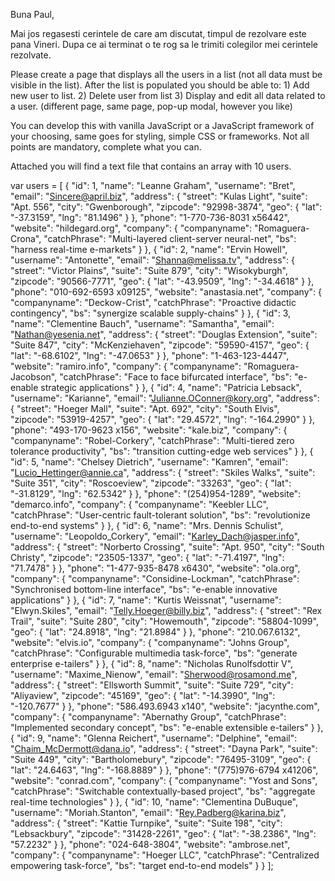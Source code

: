 Buna Paul, 

Mai jos regasesti cerintele de care am discutat, timpul de rezolvare este pana Vineri. 
Dupa ce ai terminat o te rog sa le trimiti colegilor mei cerintele rezolvate. 

Please create a page that displays all the users in a list 
(not all data must be visible in the list). After the list is populated you 
should be able to: 
        1) Add new user to list. 
        2) Delete user from list 
        3) Display and edit all data related to a user. 
        (different page, same page, pop-up modal, however you like) 

You can develop this with vanilla JavaScript or a JavaScript framework 
of your choosing, same goes for styling, simple CSS or frameworks. 
Not all points are mandatory, complete what you can. 

Attached you will find a text file that contains an array with 10 users. 

 var users = [
         {
           "id": 1,
           "name": "Leanne Graham",
           "username": "Bret",
           "email": "Sincere@april.biz",
           "address": {
                "street": "Kulas Light",
                "suite": "Apt. 556",
                "city": "Gwenborough",
                "zipcode": "92998-3874",
                "geo": {
                  "lat": "-37.3159",
                  "lng": "81.1496"
                }
            },
           "phone": "1-770-736-8031 x56442",
           "website": "hildegard.org",
           "company": {
               "companyname": "Romaguera-Crona",
               "catchPhrase": "Multi-layered client-server neural-net",
               "bs": "harness real-time e-markets"
            }
         },
         {
            "id": 2,
            "name": "Ervin Howell",
            "username": "Antonette",
            "email": "Shanna@melissa.tv",
            "address": {
              "street": "Victor Plains",
              "suite": "Suite 879",
              "city": "Wisokyburgh",
              "zipcode": "90566-7771",
              "geo": {
                 "lat": "-43.9509",
                 "lng": "-34.4618"
               }
             },
            "phone": "010-692-6593 x09125",
            "website": "anastasia.net",
            "company": {
               "companyname": "Deckow-Crist",
               "catchPhrase": "Proactive didactic contingency",
               "bs": "synergize scalable supply-chains"
             }
         },
         {
            "id": 3,
            "name": "Clementine Bauch",
            "username": "Samantha",
            "email": "Nathan@yesenia.net",
            "address": {
              "street": "Douglas Extension",
              "suite": "Suite 847",
              "city": "McKenziehaven",
              "zipcode": "59590-4157",
              "geo": {
                "lat": "-68.6102",
                "lng": "-47.0653"
              }
            },
            "phone": "1-463-123-4447",
            "website": "ramiro.info",
            "company": {
              "companyname": "Romaguera-Jacobson",
              "catchPhrase": "Face to face bifurcated interface",
              "bs": "e-enable strategic applications"
            }
          },
          {
            "id": 4,
            "name": "Patricia Lebsack",
            "username": "Karianne",
            "email": "Julianne.OConner@kory.org",
            "address": {
              "street": "Hoeger Mall",
              "suite": "Apt. 692",
              "city": "South Elvis",
              "zipcode": "53919-4257",
              "geo": {
                "lat": "29.4572",
                "lng": "-164.2990"
              }
            },
            "phone": "493-170-9623 x156",
            "website": "kale.biz",
            "company": {
              "companyname": "Robel-Corkery",
              "catchPhrase": "Multi-tiered zero tolerance productivity",
              "bs": "transition cutting-edge web services"
            }
          },
          {
            "id": 5,
            "name": "Chelsey Dietrich",
            "username": "Kamren",
            "email": "Lucio_Hettinger@annie.ca",
            "address": {
              "street": "Skiles Walks",
              "suite": "Suite 351",
              "city": "Roscoeview",
              "zipcode": "33263",
              "geo": {
                "lat": "-31.8129",
                "lng": "62.5342"
              }
            },
            "phone": "(254)954-1289",
            "website": "demarco.info",
            "company": {
              "companyname": "Keebler LLC",
              "catchPhrase": "User-centric fault-tolerant solution",
              "bs": "revolutionize end-to-end systems"
            }
          },
          {
            "id": 6,
            "name": "Mrs. Dennis Schulist",
            "username": "Leopoldo_Corkery",
            "email": "Karley_Dach@jasper.info",
            "address": {
              "street": "Norberto Crossing",
              "suite": "Apt. 950",
              "city": "South Christy",
              "zipcode": "23505-1337",
              "geo": {
                "lat": "-71.4197",
                "lng": "71.7478"
              }
            },
            "phone": "1-477-935-8478 x6430",
            "website": "ola.org",
            "company": {
              "companyname": "Considine-Lockman",
              "catchPhrase": "Synchronised bottom-line interface",
              "bs": "e-enable innovative applications"
            }
          },
          {
            "id": 7,
            "name": "Kurtis Weissnat",
            "username": "Elwyn.Skiles",
            "email": "Telly.Hoeger@billy.biz",
            "address": {
              "street": "Rex Trail",
              "suite": "Suite 280",
              "city": "Howemouth",
              "zipcode": "58804-1099",
              "geo": {
                "lat": "24.8918",
                "lng": "21.8984"
              }
            },
            "phone": "210.067.6132",
            "website": "elvis.io",
            "company": {
              "companyname": "Johns Group",
              "catchPhrase": "Configurable multimedia task-force",
              "bs": "generate enterprise e-tailers"
            }
          },
          {
            "id": 8,
            "name": "Nicholas Runolfsdottir V",
            "username": "Maxime_Nienow",
            "email": "Sherwood@rosamond.me",
            "address": {
              "street": "Ellsworth Summit",
              "suite": "Suite 729",
              "city": "Aliyaview",
              "zipcode": "45169",
              "geo": {
                "lat": "-14.3990",
                "lng": "-120.7677"
              }
            },
            "phone": "586.493.6943 x140",
            "website": "jacynthe.com",
            "company": {
              "companyname": "Abernathy Group",
              "catchPhrase": "Implemented secondary concept",
              "bs": "e-enable extensible e-tailers"
            }
          },
          {
            "id": 9,
            "name": "Glenna Reichert",
            "username": "Delphine",
            "email": "Chaim_McDermott@dana.io",
            "address": {
              "street": "Dayna Park",
              "suite": "Suite 449",
              "city": "Bartholomebury",
              "zipcode": "76495-3109",
              "geo": {
                "lat": "24.6463",
                "lng": "-168.8889"
              }
            },
            "phone": "(775)976-6794 x41206",
            "website": "conrad.com",
            "company": {
              "companyname": "Yost and Sons",
              "catchPhrase": "Switchable contextually-based project",
              "bs": "aggregate real-time technologies"
            }
          },
          {
            "id": 10,
            "name": "Clementina DuBuque",
            "username": "Moriah.Stanton",
            "email": "Rey.Padberg@karina.biz",
            "address": {
              "street": "Kattie Turnpike",
              "suite": "Suite 198",
              "city": "Lebsackbury",
              "zipcode": "31428-2261",
              "geo": {
                "lat": "-38.2386",
                "lng": "57.2232"
              }
            },
            "phone": "024-648-3804",
            "website": "ambrose.net",
            "company": {
              "companyname": "Hoeger LLC",
              "catchPhrase": "Centralized empowering task-force",
              "bs": "target end-to-end models"
            }
          }
  ];